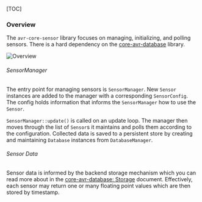 [TOC]

### Overview

The `avr-core-sensor` library focuses on managing, initializing, and polling sensors. There is a hard dependency on the [core-avr-database](core-avr-database.md) library.

![Overview](https://www.lucidchart.com/publicSegments/view/de06df27-7ea7-4b5e-8841-cf43785dda7b/image.png)

###### SensorManager

The entry point for managing sensors is `SensorManager`. New `Sensor` instances are added to the manager with a corresponding `SensorConfig`. The config holds information that informs the `SensorManager` how to use the `Sensor`.

`SensorManager::update()` is called on an update loop. The manager then moves through the list of `Sensor`s it maintains and polls them according to the configuration. Collected data is saved to a persistent store by creating and maintaining `Database` instances from `DatabaseManager`.


###### Sensor Data

Sensor data is informed by the backend storage mechanism which you can read more about in the [core-avr-database: Storage](core-avr-database.storage.md) document. Effectively, each sensor may return one or many floating point values which are then stored by timestamp.